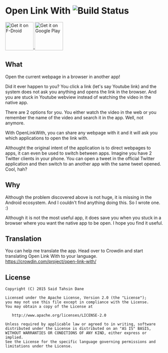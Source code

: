 Open Link With ![Build Status](https://github.com/tasomaniac/OpenLinkWith/actions/workflows/ci.yml/badge.svg?branch=master)
==============

~~<a href="https://f-droid.org/repository/browse/?fdid=com.tasomaniac.openwith.floss" target="_blank">
<img src="https://fdroid.gitlab.io/artwork/badge/get-it-on.png" alt="Get it on F-Droid" height="90"/></a>
<a href="https://play.google.com/store/apps/details?id=com.tasomaniac.openwith" target="_blank">
<img src="https://play.google.com/intl/en_us/badges/images/generic/en-play-badge.png" alt="Get it on Google Play" height="90"/></a>~~

What
----
Open the current webpage in a browser in another app!

Did it ever happen to you? You click a link (let's say Youtube link) and the system does not ask you anything and opens the link in the browser. And you are stuck in Youtube webview instead of watching the video in the native app.

There are 2 options for you. You either watch the video in the web or you remember the name of the video and search it in the app. Well, not anymore. 

With OpenLinkWith, you can share any webpage with it and it will ask you which applications to open the link with.

Althought the original intent of the application is to direct webpages to apps, it can even be used to switch between apps. Imagine you have 2 Twitter clients in your phone. You can open a tweet in the official Twitter application and then switch to an another app with the same tweet opened. Cool, hah?

Why
---

Although the problem discovered above is not huge, it is missing in the Android ecosystem. And I couldn't find anything doing this. So I wrote one. :)

Although it is not the most useful app, it does save you when you stuck in a browser where you want the native app to be open. I hope you find it useful.


Translation
-----------

You can help me translate the app. Head over to Crowdin and start translating Open Link With to your language.
https://crowdin.com/project/open-link-with/

License
-------

    Copyright (C) 2015 Said Tahsin Dane

    Licensed under the Apache License, Version 2.0 (the "License");
    you may not use this file except in compliance with the License.
    You may obtain a copy of the License at

       http://www.apache.org/licenses/LICENSE-2.0

    Unless required by applicable law or agreed to in writing, software
    distributed under the License is distributed on an "AS IS" BASIS,
    WITHOUT WARRANTIES OR CONDITIONS OF ANY KIND, either express or implied.
    See the License for the specific language governing permissions and
    limitations under the License.
